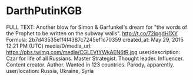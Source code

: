 # DarthPutinKGB

FULL TEXT: Another blow for Simon &amp; Garfunkel's dream for "the words of the Prophet to be written on the subway walls". http://t.co/72ipgdH1XY
Formula: 2b7d43535e1f4f4387c7245ef1c70359
created_at: May 29, 2015 12:21 PM (UTC)
media/0/media_url: https://pbs.twimg.com/media/CGLEVtYWkAEN6tR.jpg
user/description: Czar for life of all Russians. Master Strategist. Thought leader. Influencer. Content creator. Author. Wanted in 123 countries. Parody, apparently.
user/location: Russia, Ukraine, Syria